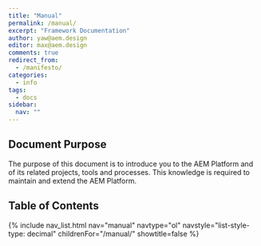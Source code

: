 ```yaml
---
title: "Manual"
permalink: /manual/
excerpt: "Framework Documentation"
author: yaw@aem.design
editor: max@aem.design
comments: true
redirect_from:
  - /manifesto/
categories:
  - info
tags:
  - docs
sidebar:
  nav: ""
---
```


## Document Purpose

The purpose of this document is to introduce you to the AEM Platform and of its related projects, tools and processes. This knowledge is required to maintain and extend the AEM Platform.

## Table of Contents

{% include nav_list.html nav="manual" navtype="ol" navstyle="list-style-type: decimal" childrenFor="/manual/" showtitle=false %}

